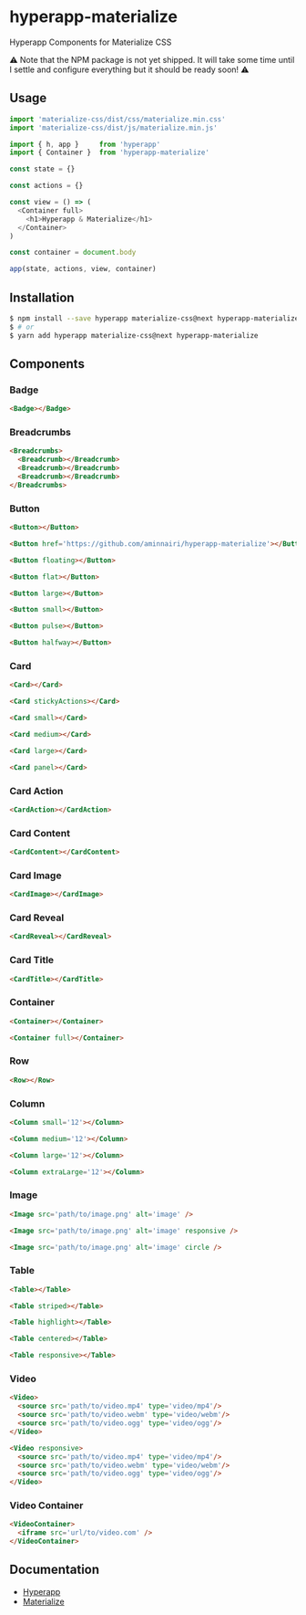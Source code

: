 # hyperapp-materialize
Hyperapp Components for Materialize CSS

:warning: Note that the NPM package is not yet shipped. It will take some time until I settle and configure everything but it should be ready soon! :warning:

## Usage

```javascript
import 'materialize-css/dist/css/materialize.min.css'
import 'materialize-css/dist/js/materialize.min.js'

import { h, app }     from 'hyperapp'
import { Container }  from 'hyperapp-materialize'

const state = {}

const actions = {}

const view = () => (
  <Container full>
    <h1>Hyperapp & Materialize</h1>
  </Container>
)

const container = document.body

app(state, actions, view, container)
```

## Installation

```bash
$ npm install --save hyperapp materialize-css@next hyperapp-materialize
$ # or
$ yarn add hyperapp materialize-css@next hyperapp-materialize
```

## Components

### Badge

```html
<Badge></Badge>
```

### Breadcrumbs

```html
<Breadcrumbs>
  <Breadcrumb></Breadcrumb>
  <Breadcrumb></Breadcrumb>
  <Breadcrumb></Breadcrumb>
</Breadcrumbs>
```

### Button

```html
<Button></Button>

<Button href='https://github.com/aminnairi/hyperapp-materialize'></Button>

<Button floating></Button>

<Button flat></Button>

<Button large></Button>

<Button small></Button>

<Button pulse></Button>

<Button halfway></Button>
```

### Card

```html
<Card></Card>

<Card stickyActions></Card>

<Card small></Card>

<Card medium></Card>

<Card large></Card>

<Card panel></Card>
```

### Card Action

```html
<CardAction></CardAction>
```

### Card Content

```html
<CardContent></CardContent>
```

### Card Image

```html
<CardImage></CardImage>
```

### Card Reveal

```html
<CardReveal></CardReveal>
```

### Card Title

```html
<CardTitle></CardTitle>
```

### Container

```html
<Container></Container>

<Container full></Container>
```

### Row

```html
<Row></Row>
```

### Column

```html
<Column small='12'></Column>

<Column medium='12'></Column>

<Column large='12'></Column>

<Column extraLarge='12'></Column>
```

### Image

```html
<Image src='path/to/image.png' alt='image' />

<Image src='path/to/image.png' alt='image' responsive />

<Image src='path/to/image.png' alt='image' circle />
```

### Table

```html
<Table></Table>

<Table striped></Table>

<Table highlight></Table>

<Table centered></Table>

<Table responsive></Table>
```

### Video

```html
<Video>
  <source src='path/to/video.mp4' type='video/mp4'/>
  <source src='path/to/video.webm' type='video/webm'/>
  <source src='path/to/video.ogg' type='video/ogg'/>
</Video>

<Video responsive>
  <source src='path/to/video.mp4' type='video/mp4'/>
  <source src='path/to/video.webm' type='video/webm'/>
  <source src='path/to/video.ogg' type='video/ogg'/>
</Video>
```

### Video Container

```html
<VideoContainer>
  <iframe src='url/to/video.com' />
</VideoContainer>
```

## Documentation
- [Hyperapp](https://github.com/hyperapp/hyperapp)
- [Materialize](https://materializecss.com/)
